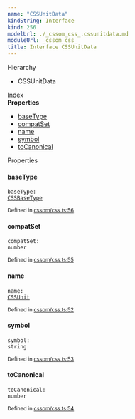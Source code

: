 ```yaml
---
name: "CSSUnitData"
kindString: Interface
kind: 256
modelUrl: ./_cssom_css_.cssunitdata.md
moduleUrl: _cssom_css_
title: Interface CSSUnitData
---
```



<section class="pt-2 tsd-panel tsd-hierarchy">
<div class="lead">Hierarchy</div>
<ul class="pl-3 tsd-hierarchy list-style-initial">
<li>
<span class="target">CSSUnitData</span>

</li>
</ul>

</section>





<section >
<div class="lead pb-2">Index</div>
<section class="tsd-panel tsd-index-panel">
<div class="tsd-index-content">
<section class="tsd-index-section ">
<strong>Properties</strong>
<ul>
<li class="tsd-kind-property tsd-parent-kind-interface"><a href="../_cssom_css_.cssunitdata/#basetype" class="tsd-kind-icon">base<wbr>Type</a></li>
<li class="tsd-kind-property tsd-parent-kind-interface"><a href="../_cssom_css_.cssunitdata/#compatset" class="tsd-kind-icon">compat<wbr>Set</a></li>
<li class="tsd-kind-property tsd-parent-kind-interface"><a href="../_cssom_css_.cssunitdata/#name" class="tsd-kind-icon">name</a></li>
<li class="tsd-kind-property tsd-parent-kind-interface"><a href="../_cssom_css_.cssunitdata/#symbol" class="tsd-kind-icon">symbol</a></li>
<li class="tsd-kind-property tsd-parent-kind-interface"><a href="../_cssom_css_.cssunitdata/#tocanonical" class="tsd-kind-icon">to<wbr>Canonical</a></li>
</ul>
</section>
</div>
</section>
</section>
<section>
<div class="lead">Properties</div>
<section class="pb-4 pt-2 tsd-kind-property tsd-parent-kind-interface">
<div class="d-flex flex-row">

<h4 id="basetype">base<wbr>Type</h4>
</div>

<code class="tsd-signature tsd-kind-icon">base<wbr>Type<span class="tsd-signature-symbol">:</span> <a href="../_cssom_css_.cssbasetype/" class="tsd-signature-type">CSSBaseType</a></code>

<aside class="tsd-sources pb-2">
<div class="d-flex flex-column">
<small class="text-muted">Defined in <a href="https://github.com/umbopepato/visua/blob/dbefde1/src/cssom/css.ts#L56">cssom/css.ts:56</a></small>
</div>
</aside>




</section>
<section class="pb-4 pt-2 tsd-kind-property tsd-parent-kind-interface">
<div class="d-flex flex-row">

<h4 id="compatset">compat<wbr>Set</h4>
</div>

<code class="tsd-signature tsd-kind-icon">compat<wbr>Set<span class="tsd-signature-symbol">:</span> <span class="tsd-signature-type">number</span></code>

<aside class="tsd-sources pb-2">
<div class="d-flex flex-column">
<small class="text-muted">Defined in <a href="https://github.com/umbopepato/visua/blob/dbefde1/src/cssom/css.ts#L55">cssom/css.ts:55</a></small>
</div>
</aside>




</section>
<section class="pb-4 pt-2 tsd-kind-property tsd-parent-kind-interface">
<div class="d-flex flex-row">

<h4 id="name">name</h4>
</div>

<code class="tsd-signature tsd-kind-icon">name<span class="tsd-signature-symbol">:</span> <a href="../_cssom_css_.cssunit/" class="tsd-signature-type">CSSUnit</a></code>

<aside class="tsd-sources pb-2">
<div class="d-flex flex-column">
<small class="text-muted">Defined in <a href="https://github.com/umbopepato/visua/blob/dbefde1/src/cssom/css.ts#L52">cssom/css.ts:52</a></small>
</div>
</aside>




</section>
<section class="pb-4 pt-2 tsd-kind-property tsd-parent-kind-interface">
<div class="d-flex flex-row">

<h4 id="symbol">symbol</h4>
</div>

<code class="tsd-signature tsd-kind-icon">symbol<span class="tsd-signature-symbol">:</span> <span class="tsd-signature-type">string</span></code>

<aside class="tsd-sources pb-2">
<div class="d-flex flex-column">
<small class="text-muted">Defined in <a href="https://github.com/umbopepato/visua/blob/dbefde1/src/cssom/css.ts#L53">cssom/css.ts:53</a></small>
</div>
</aside>




</section>
<section class="pb-4 pt-2 tsd-kind-property tsd-parent-kind-interface">
<div class="d-flex flex-row">

<h4 id="tocanonical">to<wbr>Canonical</h4>
</div>

<code class="tsd-signature tsd-kind-icon">to<wbr>Canonical<span class="tsd-signature-symbol">:</span> <span class="tsd-signature-type">number</span></code>

<aside class="tsd-sources pb-2">
<div class="d-flex flex-column">
<small class="text-muted">Defined in <a href="https://github.com/umbopepato/visua/blob/dbefde1/src/cssom/css.ts#L54">cssom/css.ts:54</a></small>
</div>
</aside>




</section>
</section>
